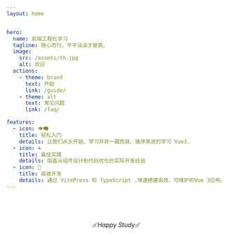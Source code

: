 ```yaml
---
layout: home


hero:
  name: 前端工程化学习
  tagline: 随心而行，平平淡淡才是真。
  image: 
    src: /assets/th.jpg
    alt: 欢迎
  actions:
    - theme: brand
      text: 开始
      link: /guide/
    - theme: alt
      text: 常见问题
      link: /faq/

features:
  - icon: 👁️‍🗨️
    title: 轻松入门
    details: 让我们从头开始，学习并非一蹴而就，循序渐进的学习 Vue3.
  - icon: ☘️
    title: 最佳实践
    details: 函盖从组件设计到代码优化的实际开发经验  
  - icon: 🌌
    title: 高效开发
    details: 通过 VitePress 和 TypeScript ,快速搭建高效、可维护的Vue 3应用。
---  
```


<div style="text-align: center; margin-top: 70px">
<em>☄️Happy Study☄️</em>
</div>